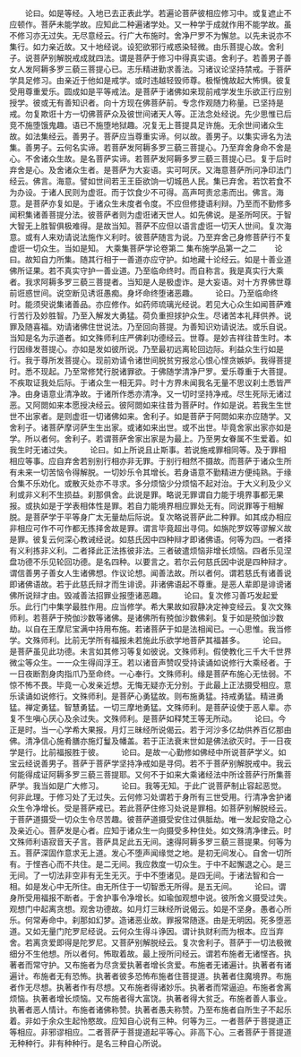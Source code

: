 <!-- { "loadSidebar": true } -->
　　论曰。如是等经。入地已去正表此学。若遍论菩萨彼相应修习中。或复遮止不应顿作。菩萨未能学故。应知此二种遍诸学处。又一种学于成就作用不能学故。虽不修习亦无过失。无尽意经云。行广大布施时。舍净尸罗不为懈怠。以先未说亦不集行。如力亲近故。又十地经说。设犯欲邪行戒惑染轻微。由乐菩提心故。舍利子。说菩萨别解脱戒成就四法。谓是菩萨于修习中得真实语。舍利子。若善男子善女人发阿耨多罗三藐三菩提心已。志乐精进勤求善法。习诸议论坚持禁戒。于菩萨学具足修习。由亲近于他如是戒学。或时违越轻毁师尊。极惭愧故起大怖惧。彼复受用尊重爱乐。圆成如是平等戒法。是菩萨于诸佛如来现前戒学发生乐欲正行应别授学。彼或无有善知识者。向十方现在佛菩萨前。专念作观随力称量。已坚持是戒。勿复欺诳十方一切佛菩萨众及彼世间诸天人等。正法念处经说。先少思惟已后竞不施堕饿鬼趣。语已不施堕地狱趣。况复无上菩提具足许施。无余世间诸众生故。如法集经云。善男子。菩萨应当尊重实谛。何以故。善男子。以集实谛名为法集。善男子。云何名实谛。若菩萨发阿耨多罗三藐三菩提心。乃至弃舍身命不舍是心。不舍诸众生故。是名菩萨实谛。若菩萨发阿耨多罗三藐三菩提心已。复于后时弃舍是心。及舍诸众生者。是菩萨为大妄语。实可呵厌。又海意菩萨所问净印法门经云。佛言。海意。譬如世间若王王臣欲饷一切城邑人民。集已弃舍。若饮若食不为办设。于诸人民则为虚诳。而于饮食少不可得。高声呵责忿恚而出。佛言。海意。是菩萨亦复如是。于诸众生未度者令度。不应但修捷语利辩。乃至而不勤修多闻积集诸善菩提分法。彼菩萨者则为虚诳诸天世人。如先佛说。是圣所呵厌。于智大智无上胜智俱极难得。是故当知。菩萨不应但以语言虚诳一切天人世间。复次海意。或有人来劝请说法施作义利时。彼菩萨随言为说。乃至弃舍己身修菩萨行不复虚诳一切众生。当如是知。
大乘集菩萨学论卷第二
集布施学品第一之二
　　论曰。故知自力所集。随其行相于一善道亦应守护。如地藏十论经云。如是十善业道佛所证果。若不真实守护一善业道。乃至临命终时。而自称言。我是真实行大乘者。我求阿耨多罗三藐三菩提者。当知是人是极虚诈。是大妄语。对十方界佛世尊前诳惑世间。说空断见诱诳愚痴。身坏命终堕诸恶趣。
　　论曰。乃至临命终时。能须臾说集诸善品。亦应修作。如药师琉璃光经说。若见大心众生如闻菩萨难行苦行及妙胜智。乃至入解发大勇猛。荷负重担捄护众生。尽诸苦本礼拜供养。说罪及随喜福。劝请诸佛住世说法。乃至回向菩提。为善知识劝请说法。或乐自说。当知是名为示道者。如文殊师利庄严佛刹功德经云。世尊。是妙吉祥往昔生时。本行因缘发菩提心。亦如是发如彼所说。乃至最初远离轮回边际。利益众生行如是行。我于尊所发菩提心。现前劝请令诸世间脱贫穷报忿心恨心悭贪嫉妒。我得菩提时。悉不现起。乃至常修梵行脱诸罪欲。于佛随学清净尸罗。爱乐尊重于大菩提。不疾取证我处后际。于诸众生一相无异。时十方界未闻我名无量不思议刹土悉皆严净。由身语意业清净故。于诸所作悉亦清净。又一切时坚持净戒。尽生死际无诸过恶。又阿閦如来本愿授决经云。彼阿閦如来往昔为菩萨时。作如是说。若我生生世世不出家者。是则虚诳一切诸佛如来。舍利子。如是菩萨于阿閦如来亦应随学。又舍利子。诸菩萨摩诃萨生生出家。或诸如来出世。或不出世。毕竟舍家出家亦如是学。所以者何。舍利子。若谓菩萨舍家出家是为最上。乃至男女眷属不生爱着。如我生时无诸过失。
　　论曰。如上所说且止斯事。若说施戒罪相同等。及于罪相相应等事。应自弃舍若别别行相亦非无罪。于别行相然不摄故。而菩萨于诸众生所有未来一切苦恼令得解脱。一切妙乐令其增长。若身语意不勤精进方便纯熟。于缘合集不乐劝化。或散灭处亦不寻求。多分烦恼少分烦恼不起对治。于大义利及少义利或非义利不生损益。刹那俱舍。此说是罪。略说无罪谓自力能于境界事都无果报。或执如是于学表相体性是罪。若自力能境界相应罪处无有。同说罪等于相解脱。是菩萨学于平等身广太无量劫后际说。复次略说菩萨此二种罪。如其成办相应非相应可作不可作都无拣择舍故是罪。谓言毕竟超出寻伺。如旃陀罗奴等谬解义故是罪。彼复云何深心教诫经说。如慈氏因中四种辩才即诸佛语。何等为四。一者择有义利拣非义利。二者择此正法拣彼非法。三者破遣烦恼非增长烦恼。四者乐见涅盘功德不乐见轮回功德。是名四种。以要言之。若尔云何慈氏因中说是四种辩才。谓信善男子善女人生诸佛想。作议论想。闻善法故。所以者何。谓若慈氏有诸善说即诸佛语故。若于此慈氏辩才而生诽谤。非诸佛语起不尊重。是恶人辈即是诽谤诸佛所说辩才由。毁减善法招罪业报堕诸恶趣。
　　论曰。复次修习善巧发起爱乐。此行门中集学最胜作用。应当修学。希大果故如寂静决定神变经云。复次文殊师利。若菩萨于殑伽沙数等诸佛。是诸佛所有殑伽沙数佛刹。复于如是殑伽沙数劫。以自在王摩尼宝满中持用布施。若诸菩萨于如是法相闻已。一心思惟。我当修学。文殊师利。比前无学所有福报未若施此乐欲学地菩萨其福甚多。
　　论曰。是菩萨虽见此功德。未言如其修习等复如彼说。文殊师利。假使教化三千大千世界微尘等众生。一一众生得阎浮王。若以诸音声赞叹受持读诵如说修行大乘经者。于一日夜断割身肉指爪乃至命终。一心奉行。文殊师利。缘是菩萨布施心无怯弱。不惊不怖不畏。毕竟一心发亲近想。无悔无疑亦无分别。于此最上正法摄受相应。意乐读诵如说修行。文殊师利。是菩萨心勇猛故。则布施勇猛。持戒勇猛。精进勇猛。禅定勇猛。智慧勇猛。一切三摩地勇猛。文殊师利。是菩萨设使于恶人辈。亦复不生嗔心厌心及余过失。文殊师利。是菩萨如释梵王等无所动。
　　论曰。今正是时。当一心学希大果报。月灯三昧经所说偈云。若于河沙多亿劫供养百亿那由佛。清净信心施肴膳亦施灯鬘及幡盖。若于正法衰末世如是佛法欲灭时。于一日夜学是行。比前福报胜于彼。
　　论曰。是故一心勤修如佛经中所说菩萨学义。如宝云经说善男子。菩萨于菩萨学坚持净戒如是寻伺。若不于菩萨别解脱戒中。我云何能得成证阿耨多罗三藐三菩提耶。又何不于如来大乘诸经法中所诠菩萨行所集菩萨学。我当如是广大修习。
　　论曰。我等无知。于此广说菩萨制止容起恶觉。何非此理。于修习处了无过失。云何修习处谓若于身所有三世受用。行清净舍护诸众生令净增长。受是菩萨戒已。若此菩萨住修习处说是罪相。如菩萨别解脱经云。于菩萨道摄受一切众生令尽苦趣。彼菩萨道摄受安住过俱胝劫。唯一发起安隐之心及亲近心。菩萨发是心者。应知于诸众生一向摄受多种住处。如文殊清净律云。时文殊师利语寂音天子言。菩萨具足此五无间。速得阿耨多罗三藐三菩提果。何等为五。菩萨深固作意求无上道。发心不堕声闻缘觉之地。是初无间发心。自舍一切所有。于悭吝心而不共住。是二无间。我应救度一切众生。于中不起懈退之心。是三无间。了一切法非空非有无生无灭。于中不堕诸见。是四无间。于诸法智和合一相。如是发心中无所住。由无所住于一切智悉无所得。是五无间。
　　论曰。谓身所受用福报不断者。于舍护事令净增长。如瑜伽观想中说。彼所舍义摄受过失。观想门中起离贪想。观舍功德故。如月灯三昧经所说偈云。如是不坚身。愚者心所乐。何常寿命中。刹那如幻梦。造诸恶业故。罪报常随逐。由是无明因。死多堕恶道。又如无量门陀罗尼经说。云何众生得斗诤因。谓计执财利而为根本。应当弃舍。若离贪爱即得是陀罗尼。又菩萨别解脱经云。复次舍利子。菩萨于一切法极微细分不生他想。所以者何。怖取着故。最上授所问经云。谓若布施者无诸悭吝。执著者而常守护。又布施者为尽贪爱执著者增长贪爱。布施者无诸遍计。执著者有诸遍计。布施者无有恐怖。执著者彼多恐怖布施者住菩提道。执著者住魔境界。布施者作无尽想。执著者作有尽想。又布施者得诸妙乐。执著者而常逼迫。布施者舍离烦恼。执著者增长烦恼。又布施者得大富饶。执著者得大贫乏。布施者善人事业。执著者恶人情计。布施者诸佛称赞。执著者愚夫称赞。乃至布施者自所生子不起乐着。非如于余众生起怜愍故。应知自心说有三种。何等为三。一者菩萨于菩提道正等相应。非邪谬相应。二者菩萨于菩提道起平等心。非高下心。三者菩萨于菩提道无种种行。非有种种行。是名三种自心所说。
